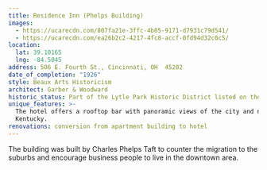 ```yaml
---
title: Residence Inn (Phelps Building)
images:
  - https://ucarecdn.com/807fa21e-3ffc-4b05-9171-d7931c79d541/
  - https://ucarecdn.com/ea26b2c2-4217-4fc8-accf-0fd94d32c0c5/
location:
  lat: 39.10165
  lng: -84.5045
address: 506 E. Fourth St., Cincinnati, OH  45202
date_of_completion: "1926"
style: Beaux Arts Historicism
architect: Garber & Woodward
historic_status: Part of the Lytle Park Historic District listed on the NRHP in 1976.
unique_features: >-
  The hotel offers a rooftop bar with panoramic views of the city and northern
  Kentucky.
renovations: conversion from apartment building to hotel
---
```


The building was built by Charles Phelps Taft to counter the migration to the suburbs and encourage business people to live in the downtown area.
